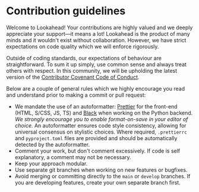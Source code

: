 # Contribution guidelines

Welcome to Lookahead! Your contributions are highly valued and we deeply appreciate your support—it means a lot! Lookahead is the product of many minds and it wouldn't exist without collaboration. However, we have strict expectations on code quality which we will enforce rigorously.

Outside of coding standards, our expectations of behaviour are straightforward. To sum it up simply, use common sense and always treat others with respect. In this community, we will be upholding the latest version of the [Contributor Covenant Code of Conduct](https://www.contributor-covenant.org/version/2/1/code_of_conduct/).

Below are a couple of general rules which we highly encourage you read and understand prior to making a commit or pull request:
* We mandate the use of an autoformatter: [Prettier](https://prettier.io/) for the front-end (HTML, S/CSS, JS, TS) and [Black](https://black.readthedocs.io/en/stable/) when working on the Python backend. _We strongly encourage you to enable format-on-save in your editor of choice._ An autoformatter ensures code style consistency, allowing for universal consensus on stylistic choices. Where required, `.prettierrc` and `pyproject.toml` files are provided and should be automatically detected by the autoformatter.
* Comment your work, but don't comment excessively. If code is self explanatory, a comment may not be necessary.
* Keep your approach modular.
* Use separate git branches when working on new features or bugfixes.
* Avoid merging or committing directly to the `main` or `develop` branches. If you are developing features, create your own separate branch first.
